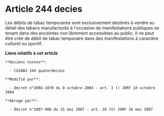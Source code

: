 # Article 244 decies

Les débits de tabac temporaires sont exclusivement destinés à vendre au détail des tabacs manufacturés à l'occasion de
manifestations publiques se tenant dans des enceintes non librement accessibles au public. Il ne peut être créé de débit de
tabac temporaire dans des manifestations à caractère culturel ou sportif.

**Liens relatifs à cet article**

	**Anciens textes**:

	  - CGIAN3 244 quaterdecies

	**Modifié par**:

	  - Décret n°2004-1070 du 8 octobre 2004 - art. 3 () JORF 10 octobre 2004

	**Abrogé par**:

	  - Décret n°2007-906 du 15 mai 2007 - art. 28 (V) JORF 16 mai 2007
